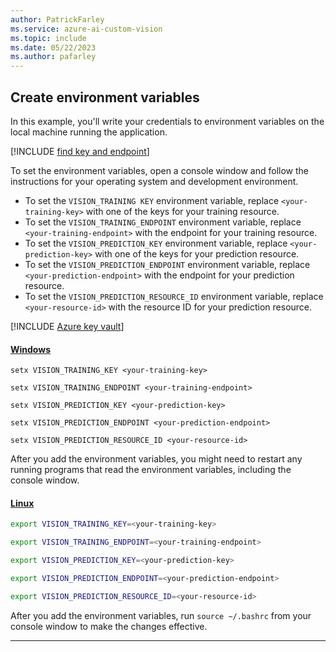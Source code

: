 ```yaml
---
author: PatrickFarley
ms.service: azure-ai-custom-vision
ms.topic: include
ms.date: 05/22/2023
ms.author: pafarley
---
```


## Create environment variables 

In this example, you'll write your credentials to environment variables on the local machine running the application.

[!INCLUDE [find key and endpoint](./find-key.md)]

To set the environment variables, open a console window and follow the instructions for your operating system and development environment. 

- To set the `VISION_TRAINING KEY` environment variable, replace `<your-training-key>` with one of the keys for your training resource.
- To set the `VISION_TRAINING_ENDPOINT` environment variable, replace `<your-training-endpoint>` with the endpoint for your training resource.
- To set the `VISION_PREDICTION_KEY` environment variable, replace `<your-prediction-key>` with one of the keys for your prediction resource.
- To set the `VISION_PREDICTION_ENDPOINT` environment variable, replace `<your-prediction-endpoint>` with the endpoint for your prediction resource.
- To set the `VISION_PREDICTION_RESOURCE_ID` environment variable, replace `<your-resource-id>` with the resource ID for your prediction resource.

[!INCLUDE [Azure key vault](~/reusable-content/ce-skilling/azure/includes/ai-services/security/microsoft-entra-id-akv-expanded.md)]

#### [Windows](#tab/windows)

```console
setx VISION_TRAINING_KEY <your-training-key>
```

```console
setx VISION_TRAINING_ENDPOINT <your-training-endpoint>
```

```console
setx VISION_PREDICTION_KEY <your-prediction-key>
```

```console
setx VISION_PREDICTION_ENDPOINT <your-prediction-endpoint>
```

```console
setx VISION_PREDICTION_RESOURCE_ID <your-resource-id>
```

After you add the environment variables, you might need to restart any running programs that read the environment variables, including the console window.

#### [Linux](#tab/linux)

```bash
export VISION_TRAINING_KEY=<your-training-key>
```

```bash
export VISION_TRAINING_ENDPOINT=<your-training-endpoint>
```

```bash
export VISION_PREDICTION_KEY=<your-prediction-key>
```

```bash
export VISION_PREDICTION_ENDPOINT=<your-prediction-endpoint>
```

```bash
export VISION_PREDICTION_RESOURCE_ID=<your-resource-id>
```

After you add the environment variables, run `source ~/.bashrc` from your console window to make the changes effective.

---
